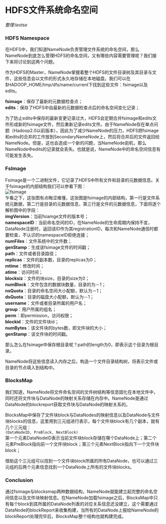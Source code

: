 # HDFS文件系统命名空间
_整理:leotse_

### HDFS Namespace
在HDFS中，我们知道NameNode负责管理文件系统的命名空间，那么NameNode到底怎么管理HDFS的命名空间，又有哪些内容需要管理呢？我们接下来将讨论到这两个问题。

作为HDFS的Master，NameNode掌握着整个HDFS的文件目录树及其目录与文件，这些信息会以文件的形式永久地存储在本地磁盘。我们可以在$HADOOP_HOME/tmp/dfs/name/current下找到这些文件：fsimage以及edits。

**fsimage**：保存了最新的元数据检查点；  
**edits**：保存了HDFS中自最新的元数据检查点后的命名空间变化记录；

为了防止edits中保存的最新变更记录过大，HDFS会定期合并fsimage和edits文件形成新的fsimage文件，然后重新记录edits文件。由于NameNode存在单点问题（Hadoop2.0以前版本），因此为了减少NameNode的压力，HDFS把fsimage和edits的合并的工作放到SecondaryNameNode上，然后将合并后的文件返回给NameNode。但是，这也会造成一个新的问题，当NameNode宕机，那么NameNode中edits的记录就会丢失。也就是说，NameNode中的命名空间信息有可能发生丢失。

### FsImage
Fsimage是一个二进制文件，它记录了HDFS中所有文件和目录的元数据信息。关于fsimage的内部结构我们可以参看下图：  
![fsimage](https://github.com/leotse90/SparkNotes/blob/master/images/fsimage.jpg)  
乍看之下，这张图有点晦涩难懂，这张图是fsimage的内部结构，第一行是文件系统元数据，第二行是目录的元数据信息，第三行是文件的元数据信息，下面将逐个解析图中的字段：  
**imgVersion**：当前fsiamge文件的版本号；  
**namespaceID**：当前命名空间的ID，在NameNode的生命周期内保持不变，DataNode注册时，返回该ID作为其registrationID，每次和NameNode通信时都要检查，不认识的namespaceID拒绝连接；  
**numFiles**：文件系统中的文件数；  
**genStamp**：生成该fsimage文件的时间戳；  
**path**：文件或者目录路径；  
**replicas**：文件的副本数，目录的replicas为0；  
**mtime**：修改时间；  
**atime**：访问时间；  
**blocksiz**：文件的块size，目录的size为0；  
**numBlock**：文件包含的数据块数量，目录的为－1；  
**nsQuota**：目录的命名空间大小配额，默认为－1；  
**dsQuota**：目录的磁盘大小配额，默认为－1；  
**username**：文件或者目录所属的用户名；  
**group**：用户所属的组名；  
**perm**：即permission，访问权限；  
**blockid**：文件的文件块id；  
**numBytes**：该文件块的bytes数，即文件块的大小；  
**genStamp**：该文件块的时间戳。

那么怎么在fsimage中保存根目录呢？path的length为0，即表示这个目录为根目录。

NameNode将这些信息读入内存之后，构造一个文件目录结构树，将表示文件或目录的节点填入到结构中。

### BlocksMap
我们知道，NameNode将文件命名空间的文件树结构等信息固化在本地文件中，同时还将文件块与DataNode的映射关系存储在内存中。NameNode是通过DataNode的blockreport获取文件块与DataNode的映射关系的。

BlocksMap中保存了文件块block与DataNodes的映射信息以及DataNode与文件块blocks的信息，这里用到三元组进行表示，每个文件块block有几个副本，就有几个三元组：  
`(DataNodeID, PreBlock, NextBlock)`  
第一个元素DataNodeID表示当前文件块block存储在哪个DataNode上；第二个元素PreBlock指向前一个文件块block；第三个元素NextBlock指向下一个文件块block；

借助这个三元组可以找到一个文件块block所属的所有DataNode，也可以通过三元组的后两个元素信息找到一个DataNode上所有的文件块blocks。 

### Conclusion
通过fsimage与blocksmap两种数据结构，NameNode就能建立起完整的命名空间信息以及文件块映射信息。在NameNode加载fsimage之后，BlocksMap中只有每个block到其所属的DataNode列表的对应关系信息还没建立，这个需要通过DataNode的blockReport来收集构建，当所有的DataNode上报给NameNode的blockReport处理完毕后，BlocksMap整个结构也就构建完成。